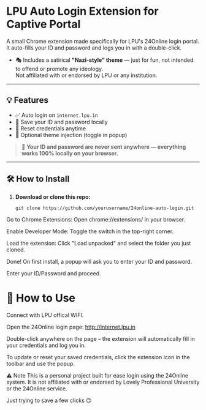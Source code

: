 # LPU Auto Login Extension for Captive Portal

A small Chrome extension made specifically for LPU's 24Online login portal. It auto-fills your ID and password and logs you in with a double-click.  
- 🎭 Includes a satirical **"Nazi-style" theme** — just for fun, not intended to offend or promote any ideology.  
  Not affiliated with or endorsed by LPU or any institution.

---

## 💡 Features

- ✅ Auto login on `internet.lpu.in`
- 💾 Save your ID and password locally
- 🔄 Reset credentials anytime
- 🎨 Optional theme injection (toggle in popup)

> 🔐 **Your ID and password are never sent anywhere — everything works 100% locally on your browser.**

---

## 🛠️ How to Install

1. **Download or clone this repo:**
   ```
   git clone https://github.com/yourusername/24online-auto-login.git
   ```
Go to Chrome Extensions: Open chrome://extensions/ in your browser.

Enable Developer Mode: Toggle the switch in the top-right corner.

Load the extension: Click "Load unpacked" and select the folder you just cloned.

Done! On first install, a popup will ask you to enter your ID and password.

Enter your ID/Password and proceed.

# 🚀 How to Use
Connect with LPU offical WIFI.

Open the 24Online login page: http://internet.lpu.in

Double-click anywhere on the page – the extension will automatically fill in your credentials and log you in.

To update or reset your saved credentials, click the extension icon in the toolbar and use the popup.

⚠️ Note
This is a personal project built for ease login using the 24Online system.
It is not affiliated with or endorsed by Lovely Professional University or the 24Online service.

Just trying to save a few clicks 🙃

